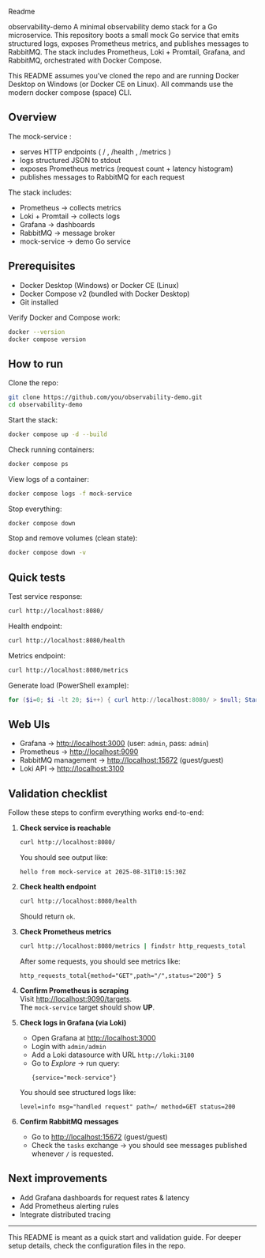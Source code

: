 Readme

observability-demo
A minimal observability demo stack for a Go microservice. This repository boots a small mock Go service
that emits structured logs, exposes Prometheus metrics, and publishes messages to RabbitMQ. The stack
includes Prometheus, Loki + Promtail, Grafana, and RabbitMQ, orchestrated with Docker Compose.

This README assumes you’ve cloned the repo and are running Docker Desktop on Windows
(or Docker CE on Linux). All commands use the modern docker compose  (space) CLI.

## Overview

The  mock-service :  
- serves  HTTP endpoints  ( / ,  /health ,  /metrics )  
- logs  structured JSON to stdout  
- exposes  Prometheus  metrics  (request  count  +  latency  histogram)  
- publishes  messages  to RabbitMQ for each request  

The stack includes:  
- Prometheus → collects metrics  
- Loki + Promtail → collects logs  
- Grafana → dashboards  
- RabbitMQ → message broker  
- mock-service → demo Go service  

## Prerequisites

- Docker Desktop (Windows) or Docker CE (Linux)  
- Docker Compose v2 (bundled with Docker Desktop)  
- Git installed  

Verify Docker and Compose work:

```bash
docker --version
docker compose version
```

## How to run

Clone the repo:

```bash
git clone https://github.com/you/observability-demo.git
cd observability-demo
```

Start the stack:

```bash
docker compose up -d --build
```

Check running containers:

```bash
docker compose ps
```

View logs of a container:

```bash
docker compose logs -f mock-service
```

Stop everything:

```bash
docker compose down
```

Stop and remove volumes (clean state):

```bash
docker compose down -v
```

## Quick tests

Test service response:

```bash
curl http://localhost:8080/
```

Health endpoint:

```bash
curl http://localhost:8080/health
```

Metrics endpoint:

```bash
curl http://localhost:8080/metrics
```

Generate load (PowerShell example):

```powershell
for ($i=0; $i -lt 20; $i++) { curl http://localhost:8080/ > $null; Start-Sleep -Milliseconds 200 }
```

## Web UIs

- Grafana → [http://localhost:3000](http://localhost:3000) (user: `admin`, pass: `admin`)  
- Prometheus → [http://localhost:9090](http://localhost:9090)  
- RabbitMQ management → [http://localhost:15672](http://localhost:15672) (guest/guest)  
- Loki API → [http://localhost:3100](http://localhost:3100)  

## Validation checklist

Follow these steps to confirm everything works end-to-end:

1. **Check service is reachable**  
   ```bash
   curl http://localhost:8080/
   ```  
   You should see output like:  
   ```
   hello from mock-service at 2025-08-31T10:15:30Z
   ```

2. **Check health endpoint**  
   ```bash
   curl http://localhost:8080/health
   ```  
   Should return `ok`.

3. **Check Prometheus metrics**  
   ```bash
   curl http://localhost:8080/metrics | findstr http_requests_total
   ```  
   After some requests, you should see metrics like:  
   ```
   http_requests_total{method="GET",path="/",status="200"} 5
   ```

4. **Confirm Prometheus is scraping**  
   Visit [http://localhost:9090/targets](http://localhost:9090/targets).  
   The `mock-service` target should show **UP**.

5. **Check logs in Grafana (via Loki)**  
   - Open Grafana at [http://localhost:3000](http://localhost:3000)  
   - Login with `admin/admin`  
   - Add a Loki datasource with URL `http://loki:3100`  
   - Go to *Explore* → run query:  
     ```
     {service="mock-service"}
     ```  
   You should see structured logs like:  
   ```
   level=info msg="handled request" path=/ method=GET status=200
   ```

6. **Confirm RabbitMQ messages**  
   - Go to [http://localhost:15672](http://localhost:15672) (guest/guest)  
   - Check the `tasks` exchange → you should see messages published whenever `/` is requested.

## Next improvements

- Add Grafana dashboards for request rates & latency  
- Add Prometheus alerting rules  
- Integrate distributed tracing  

---
This README is meant as a quick start and validation guide. For deeper setup details, check the configuration files in the repo.
